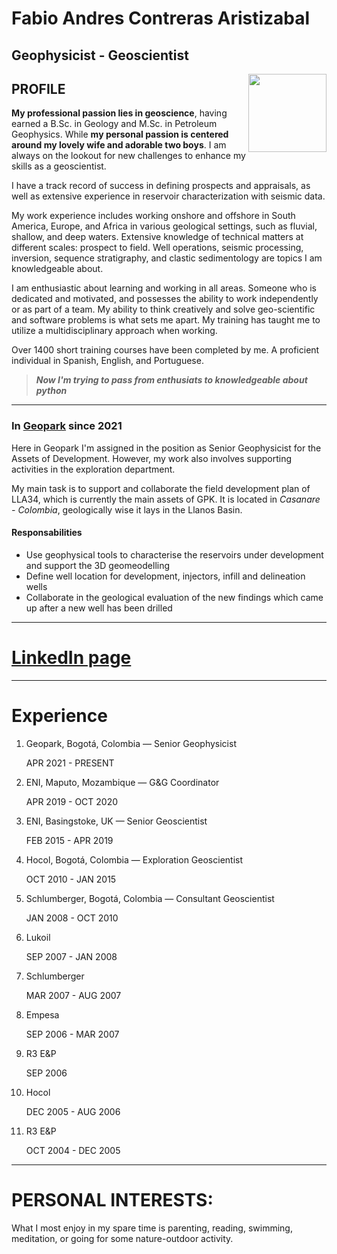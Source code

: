 # Fabio Andres Contreras Aristizabal
## Geophysicist - Geoscientist

<img style="float: right;" src="https://avatars.githubusercontent.com/u/21201884?v=4" width="125" height="125">


## PROFILE
  **My professional passion lies in geoscience**, having earned a B.Sc. in Geology and M.Sc. in Petroleum Geophysics. While **my personal passion is centered around my lovely wife and adorable two boys**. I am always on the lookout for new challenges to enhance my skills as a geoscientist.
  
   I have a track record of success in defining prospects and appraisals, as well as extensive experience in reservoir characterization with seismic data.
   
   My work experience includes working onshore and offshore in South America, Europe, and Africa in various geological settings, such as fluvial, shallow, and deep waters. Extensive knowledge of technical matters at different scales: prospect to field. Well operations, seismic processing, inversion, sequence stratigraphy, and clastic sedimentology are topics I am knowledgeable about.
   
   I am enthusiastic about learning and working in all areas. Someone who is dedicated and motivated, and possesses the ability to work independently or as part of a team. My ability to think creatively and solve geo-scientific and software problems is what sets me apart. My training has taught me to utilize a multidisciplinary approach when working.
   
   Over 1400 short training courses have been completed by me. A proficient individual in Spanish, English, and Portuguese.

    
   >  ***Now I'm trying to pass from enthusiats to knowledgeable about python***


---
### In [Geopark](www.geo-park.com) since 2021 

Here in Geopark I'm assigned in the position as Senior Geophysicist for the Assets of Development. However, my work also involves supporting activities in the exploration department.

My main task is to support and collaborate the field development plan of LLA34, which is currently the main assets of GPK. It is located in *Casanare - Colombia*, geologically wise it lays in the Llanos Basin.

#### Responsabilities
- Use geophysical tools to characterise the reservoirs under development and support the 3D geomeodelling
- Define well location for development, injectors, infill and delineation wells
- Collaborate in the geological evaluation of the new findings which came up after a new well has been drilled

  
---

# [LinkedIn page](https://www.linkedin.com/in/fabioaco)

---

# Experience
1. Geopark, Bogotá, Colombia — Senior Geophysicist <p>
APR 2021 - PRESENT
2. ENI, Maputo, Mozambique — G&G Coordinator <p>
APR 2019 - OCT 2020
3. ENI, Basingstoke, UK — Senior Geoscientist <p>
FEB 2015 - APR 2019
4. Hocol, Bogotá, Colombia — Exploration Geoscientist <p>
OCT 2010 - JAN 2015
5. Schlumberger, Bogotá, Colombia — Consultant Geoscientist <p>
JAN 2008 - OCT 2010
6. Lukoil <p>
SEP 2007 - JAN 2008
7. Schlumberger <p>
MAR 2007 - AUG 2007
8. Empesa <p>
SEP 2006 - MAR 2007
9. R3 E&P <p>
SEP 2006
10. Hocol <p>
DEC 2005 - AUG 2006
11. R3 E&P <p>
OCT 2004 - DEC 2005

---

# PERSONAL INTERESTS:

What I most enjoy in my spare time is parenting, reading, swimming, meditation, or going for some nature-outdoor activity. 
